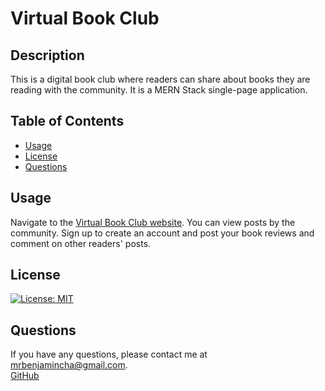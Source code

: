 # Virtual Book Club

## Description

This is a digital book club where readers can share about books they are reading with the community. It is a MERN Stack single-page application.

## Table of Contents

- [Usage](#usage)
- [License](#license)
- [Questions](#questions)

## Usage

Navigate to the [Virtual Book Club website](https://virtual-book-club.herokuapp.com/). You can view posts by the community. Sign up to create an account and post your book reviews and comment on other readers' posts.

## License

[![License: MIT](https://img.shields.io/badge/License-MIT-yellow.svg)](https://opensource.org/licenses/MIT)

## Questions

If you have any questions, please contact me at [mrbenjamincha@gmail.com](mailto:mrbenjamincha@gmail.com).\
[GitHub](https://github.com/bencha27)
